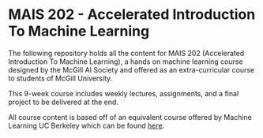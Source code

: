 # MAIS 202 - Accelerated Introduction To Machine Learning

The following repository holds all the content for MAIS 202 (Accelerated Introduction To Machine Learning), a hands on machine learning course designed by the McGill AI Society and offered as an extra-curricular course to students of McGill University.

This 9-week course includes weekly lectures, assignments, and a final project to be delivered at the end.

All course content is based off of an equivalent course offered by Machine Learning UC Berkeley which can be found [here](https://github.com/mlberkeley/Machine-Learning-Decal-Fall-2018).
